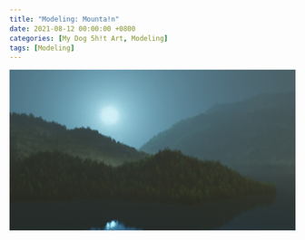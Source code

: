 ```yaml
---
title: "Modeling: Mounta!n"
date: 2021-08-12 00:00:00 +0800
categories: [My Dog 5h!t Art, Modeling]
tags: [Modeling]
---
```


![Mounta!n](/assets/img/MyDogShitArt/Mountain.png)
